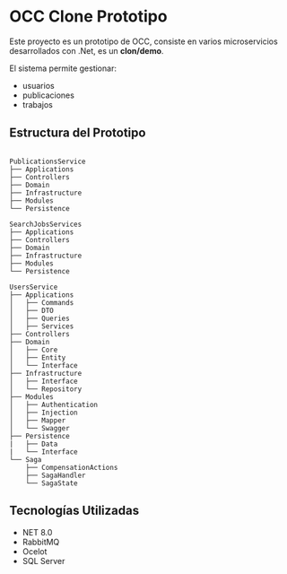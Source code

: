 # OCC Clone Prototipo

Este proyecto es un prototipo de OCC, consiste en varios microservicios desarrollados con .Net, es un **clon/demo**. 

El sistema permite gestionar: 
- usuarios
- publicaciones
- trabajos
  
## Estructura del Prototipo
```plaintext

PublicationsService
├── Applications
├── Controllers
├── Domain
├── Infrastructure
├── Modules
└── Persistence

SearchJobsServices
├── Applications
├── Controllers
├── Domain
├── Infrastructure
├── Modules
└── Persistence

UsersService
├── Applications
│   ├── Commands
│   ├── DTO
│   ├── Queries
│   ├── Services
├── Controllers
├── Domain
│   ├── Core
│   ├── Entity
│   └── Interface
├── Infrastructure
│   ├── Interface
│   └── Repository
├── Modules
│   ├── Authentication
│   ├── Injection
│   ├── Mapper
│   └── Swagger
├── Persistence
|   ├── Data
|   └── Interface
└── Saga
    ├── CompensationActions
    ├── SagaHandler
    └── SagaState
```

## Tecnologías Utilizadas

- NET 8.0
- RabbitMQ
- Ocelot
- SQL Server
